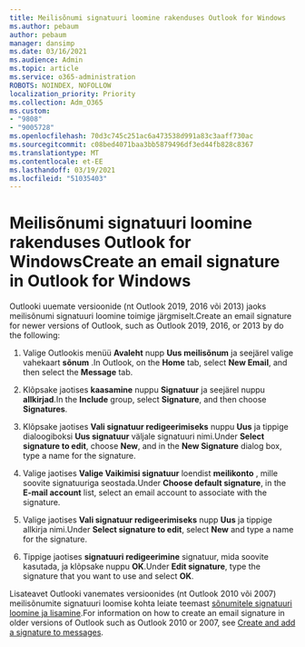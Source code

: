 ```yaml
---
title: Meilisõnumi signatuuri loomine rakenduses Outlook for Windows
ms.author: pebaum
author: pebaum
manager: dansimp
ms.date: 03/16/2021
ms.audience: Admin
ms.topic: article
ms.service: o365-administration
ROBOTS: NOINDEX, NOFOLLOW
localization_priority: Priority
ms.collection: Adm_O365
ms.custom:
- "9808"
- "9005728"
ms.openlocfilehash: 70d3c745c251ac6a473538d991a83c3aaff730ac
ms.sourcegitcommit: c08bed4071baa3bb5879496df3ed44fb828c8367
ms.translationtype: MT
ms.contentlocale: et-EE
ms.lasthandoff: 03/19/2021
ms.locfileid: "51035403"
---
```

# <a name="create-an-email-signature-in-outlook-for-windows"></a><span data-ttu-id="e7b00-102">Meilisõnumi signatuuri loomine rakenduses Outlook for Windows</span><span class="sxs-lookup"><span data-stu-id="e7b00-102">Create an email signature in Outlook for Windows</span></span>

<span data-ttu-id="e7b00-103">Outlooki uuemate versioonide (nt Outlook 2019, 2016 või 2013) jaoks meilisõnumi signatuuri loomine toimige järgmiselt.</span><span class="sxs-lookup"><span data-stu-id="e7b00-103">Create an email signature for newer versions of Outlook, such as Outlook 2019, 2016, or 2013 by do the following:</span></span>

1. <span data-ttu-id="e7b00-104">Valige Outlookis menüü **Avaleht** nupp **Uus meilisõnum** ja seejärel valige vahekaart **sõnum** .</span><span class="sxs-lookup"><span data-stu-id="e7b00-104">In Outlook, on the **Home** tab, select **New Email**, and then select the **Message** tab.</span></span>

1. <span data-ttu-id="e7b00-105">Klõpsake jaotises **kaasamine** nuppu **Signatuur** ja seejärel nuppu **allkirjad**.</span><span class="sxs-lookup"><span data-stu-id="e7b00-105">In the **Include** group, select **Signature**, and then choose **Signatures**.</span></span>

1. <span data-ttu-id="e7b00-106">Klõpsake jaotises **Vali signatuur redigeerimiseks** nuppu **Uus** ja tippige dialoogiboksi **Uus signatuur** väljale signatuuri nimi.</span><span class="sxs-lookup"><span data-stu-id="e7b00-106">Under **Select signature to edit**, choose **New**, and in the **New Signature** dialog box, type a name for the signature.</span></span>

1. <span data-ttu-id="e7b00-107">Valige jaotises **Valige Vaikimisi signatuur** loendist **meilikonto** , mille soovite signatuuriga seostada.</span><span class="sxs-lookup"><span data-stu-id="e7b00-107">Under **Choose default signature**, in the **E-mail account** list, select an email account to associate with the signature.</span></span>

1. <span data-ttu-id="e7b00-108">Valige jaotises **Vali signatuur redigeerimiseks** nupp **Uus** ja tippige allkirja nimi.</span><span class="sxs-lookup"><span data-stu-id="e7b00-108">Under **Select signature to edit**, select **New** and type a name for the signature.</span></span>

1. <span data-ttu-id="e7b00-109">Tippige jaotises **signatuuri redigeerimine** signatuur, mida soovite kasutada, ja klõpsake nuppu **OK**.</span><span class="sxs-lookup"><span data-stu-id="e7b00-109">Under **Edit signature**, type the signature that you want to use and select **OK**.</span></span>

<span data-ttu-id="e7b00-110">Lisateavet Outlooki vanemates versioonides (nt Outlook 2010 või 2007) meilisõnumite signatuuri loomise kohta leiate teemast [sõnumitele signatuuri loomine ja lisamine](https://support.microsoft.com/office/8ee5d4f4-68fd-464a-a1c1-0e1c80bb27f2#ID0EAADAAA=Office_2007_-_2010).</span><span class="sxs-lookup"><span data-stu-id="e7b00-110">For information on how to create an email signature in older versions of Outlook such as Outlook 2010 or 2007, see [Create and add a signature to messages](https://support.microsoft.com/office/8ee5d4f4-68fd-464a-a1c1-0e1c80bb27f2#ID0EAADAAA=Office_2007_-_2010).</span></span>

